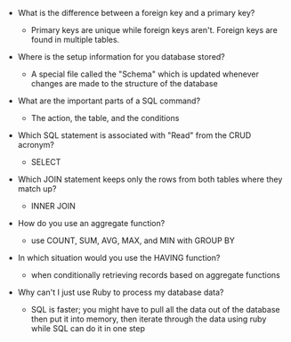 - What is the difference between a foreign key and a primary key?
  - Primary keys are unique while foreign keys aren't. Foreign keys are found in multiple tables.

- Where is the setup information for you database stored?
  - A special file called the "Schema" which is updated whenever changes are made to the structure of the database

- What are the important parts of a SQL command?
  - The action, the table, and the conditions

- Which SQL statement is associated with "Read" from the CRUD acronym?
  - SELECT

- Which JOIN statement keeps only the rows from both tables where they match up?
  - INNER JOIN

- How do you use an aggregate function?
  - use COUNT, SUM, AVG, MAX, and MIN with GROUP BY

- In which situation would you use the HAVING function?
  - when conditionally retrieving records based on aggregate functions

- Why can't I just use Ruby to process my database data?
  - SQL is faster; you might have to pull all the data out of the database then put it into memory, then iterate through the data using ruby while SQL can do it in one step